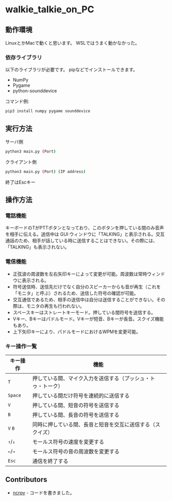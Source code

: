 # walkie_talkie_on_PC

## 動作環境
LinuxとかMacで動くと思います。
WSLではうまく動かなかった。

### 依存ライブラリ

以下のライブラリが必要です。
pipなどでインストールできます。

- NumPy
- Pygame
- python-sounddevice

コマンド例:
```bash
pip3 install numpy pygame sounddevice
```

## 実行方法

サーバ側
```bash
python3 main.py (Port)
```
クライアント側
```bash
python3 main.py (Port) (IP address)
```
終了はEscキー

## 操作方法

### 電話機能

キーボードのTがPTTボタンとなっており、このボタンを押している間のみ音声を相手に伝える。送信中は GUI ウィンドウに「TALKING」と表示される。交互通話のため、相手が話している時に送信することはできない。その際には、「TALKING」も表示されない。

### 電信機能

- 正弦波の周波数を左右矢印キーによって変更が可能。周波数は常時ウィンドウに表示される。
- 符号送信時、送信先だけでなく自分のスピーカーからも音が再生（これを「モニタ」と呼ぶ）されるため、送信した符号の確認が可能。
- 交互通信であるため、相手の送信中は自分は送信することができない。その際は、モニタの再生も行われない。
- スペースキーはストレートキーモード。押している間符号を送信する。
- Vキー、Bキーはパドルモード。Vキーが短音、Bキーが長音。スクイズ機能もあり。
- 上下矢印キーにより、パドルモードにおけるWPMを変更可能。

### キー操作一覧

| キー操作 | 機能 |
| --- | ---|
| `T` | 押している間、マイク入力を送信する（プッシュ・トゥ・トーク） |
| `Space` | 押している間だけ符号を連続的に送信する |
| `V` | 押している間、短音の符号を送信する |
| `B` | 押している間、長音の符号を送信する |
| `V` `B` | 同時に押している間、長音と短音を交互に送信する（スクイズ） |
| `↑`/`↓` | モールス符号の速度を変更する |
| `←`/`→` | モールス符号の音の周波数を変更する |
| `Esc` | 通信を終了する |

## Contributors

- [ncrpy](https://twitter.com/ncrpy) - コードを書きました。
